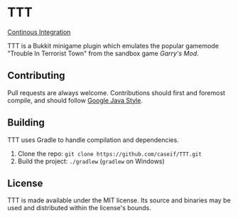 # TTT

[Continous Integration](http://ci.caseif.net/job/TTT/)

TTT is a Bukkit minigame plugin which emulates the popular gamemode "Trouble In Terrorist Town" from the sandbox game
*Garry's Mod*.

## Contributing

Pull requests are always welcome. Contributions should first and foremost compile, and should follow
[Google Java Style](https://google.github.io/styleguide/javaguide.html).

## Building

TTT uses Gradle to handle compilation and dependencies.

1. Clone the repo: `git clone https://github.com/caseif/TTT.git`
2. Build the project: `./gradlew` (`gradlew` on Windows)

## License

TTT is made available under the MIT license. Its source and binaries may be used and distributed within the
license's bounds.
